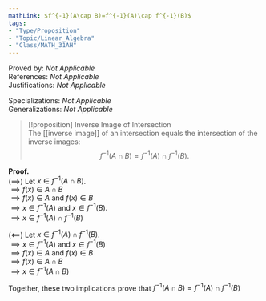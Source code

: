 ```yaml
---
mathLink: $f^{-1}(A\cap B)=f^{-1}(A)\cap f^{-1}(B)$  
tags:  
- "Type/Proposition"  
- "Topic/Linear_Algebra"  
- "Class/MATH_31AH"  
---
```

Proved by: <i>Not Applicable</i>  
References: <i>Not Applicable</i>  
Justifications: <i>Not Applicable</i>  
  
Specializations: <i>Not Applicable</i>  
Generalizations: <i>Not Applicable</i>  
  
> [!proposition] Inverse Image of Intersection  
> The [[inverse image]] of an intersection equals the intersection of the inverse images:  
> $$f^{-1}(A\cap B)=f^{-1}(A)\cap f^{-1}(B).$$  
  
**Proof.**  
($\implies$) Let $x\in f^{-1}(A\cap B)$.  
$\implies f(x)\in A\cap B$  
$\implies f(x)\in A$ and $f(x)\in B$  
$\implies x\in f^{-1}(A)$ and $x\in f^{-1}(B)$.  
$\implies x\in f^{-1}(A)\cap f^{-1}(B)$  
  
($\impliedby$) Let $x\in f^{-1}(A)\cap f^{-1}(B)$.  
$\implies x\in f^{-1}(A)$ and $x\in f^{-1}(B)$  
$\implies f(x)\in A$ and $f(x)\in B$  
$\implies f(x)\in A\cap B$  
$\implies x\in f^{-1}(A\cap B)$  
  
Together, these two implications prove that $f^{-1}(A\cap B)=f^{-1}(A)\cap f^{-1}(B)$  
